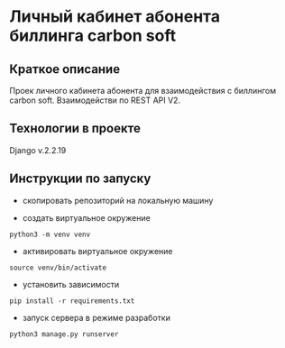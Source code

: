 # Личный кабинет абонента биллинга carbon soft

## Краткое описание

Проек личного кабинета абонента для взаимодействия с биллингом carbon soft. Взаимодействи по REST API V2.

## Технологии в проекте

Django v.2.2.19

## Инструкции по запуску

- скопировать репозиторий на локальную машину

- создать виртуальное окружение

`python3 -m venv venv`

- активировать виртуальное окружение

`source venv/bin/activate`

- установить зависимости

`pip install -r requirements.txt`

- запуск сервера в режиме разработки

`python3 manage.py runserver`
